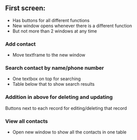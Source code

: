 ## First screen:
- Has buttons for all different functions
- New window opens whenever there is a different function
- But not more than 2 windows at any time

### Add contact
- Move textframe to the new window

### Search contact by name/phone number
- One textbox on top for searching
- Table below that to show search results

### Addition in above for deleting and updating
Buttons next to each record for editing/deleting that record

### View all contacts
- Open new window to show all the contacts in one table